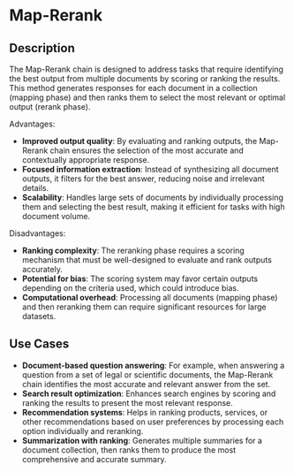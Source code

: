 # Map-Rerank

## Description

The Map-Rerank chain is designed to address tasks that require identifying the best output from multiple documents by scoring or ranking the results. This method generates responses for each document in a collection (mapping phase) and then ranks them to select the most relevant or optimal output (rerank phase).

Advantages:

- **Improved output quality**: By evaluating and ranking outputs, the Map-Rerank chain ensures the selection of the most accurate and contextually appropriate response.
- **Focused information extraction**: Instead of synthesizing all document outputs, it filters for the best answer, reducing noise and irrelevant details.
- **Scalability**: Handles large sets of documents by individually processing them and selecting the best result, making it efficient for tasks with high document volume.

Disadvantages:

- **Ranking complexity**: The reranking phase requires a scoring mechanism that must be well-designed to evaluate and rank outputs accurately.
- **Potential for bias**: The scoring system may favor certain outputs depending on the criteria used, which could introduce bias.
- **Computational overhead**: Processing all documents (mapping phase) and then reranking them can require significant resources for large datasets.

## Use Cases

- **Document-based question answering**: For example, when answering a question from a set of legal or scientific documents, the Map-Rerank chain identifies the most accurate and relevant answer from the set.
- **Search result optimization**: Enhances search engines by scoring and ranking the results to present the most relevant response.
- **Recommendation systems**: Helps in ranking products, services, or other recommendations based on user preferences by processing each option individually and reranking.
- **Summarization with ranking**: Generates multiple summaries for a document collection, then ranks them to produce the most comprehensive and accurate summary.
